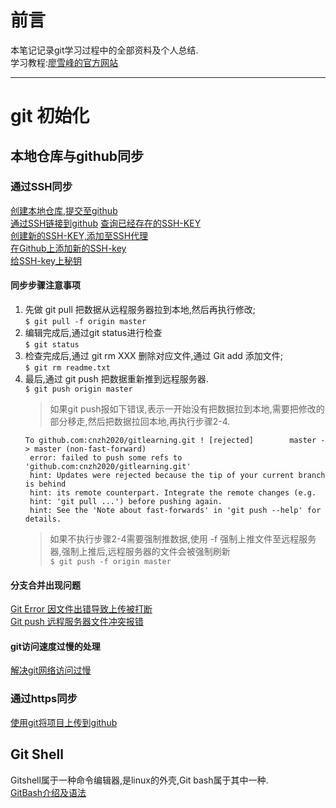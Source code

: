 # 前言
本笔记记录git学习过程中的全部资料及个人总结.  
学习教程:[廖雪峰的官方网站](https://www.liaoxuefeng.com/wiki/896043488029600)
- - - - 
  
# git 初始化
## 本地仓库与github同步
### 通过SSH同步
[创建本地仓库,提交至github](https://www.cnblogs.com/geeksongs/p/10606906.html)  
[通过SSH链接到github](https://docs.github.com/en/github/authenticating-to-github/connecting-to-github-with-ssh)
[查询已经存在的SSH-KEY](https://docs.github.com/en/github/authenticating-to-github/checking-for-existing-ssh-keys)  
[创建新的SSH-KEY,添加至SSH代理](https://docs.github.com/en/github/authenticating-to-github/generating-a-new-ssh-key-and-adding-it-to-the-ssh-agent)  
[在Github上添加新的SSH-key](https://docs.github.com/en/github/authenticating-to-github/adding-a-new-ssh-key-to-your-github-account)  
[给SSH-key上秘钥](https://docs.github.com/en/github/authenticating-to-github/working-with-ssh-key-passphrases)  
#### 同步步骤注意事项
1. 先做 git pull 把数据从远程服务器拉到本地,然后再执行修改;  
   `$ git pull -f origin master`
2. 编辑完成后,通过git status进行检查  
   `$ git status`
3. 检查完成后,通过 git rm XXX 删除对应文件,通过 Git add 添加文件;  
   `$ git rm readme.txt`
4. 最后,通过 git push 把数据重新推到远程服务器.  
   `$ git push origin master`
   > 如果git push报如下错误,表示一开始没有把数据拉到本地,需要把修改的部分移走,然后把数据拉回本地,再执行步骤2-4.
   ```
   To github.com:cnzh2020/gitlearning.git ! [rejected]        master -> master (non-fast-forward)  
    error: failed to push some refs to 'github.com:cnzh2020/gitlearning.git'
    hint: Updates were rejected because the tip of your current branch is behind
    hint: its remote counterpart. Integrate the remote changes (e.g.
    hint: 'git pull ...') before pushing again.
    hint: See the 'Note about fast-forwards' in 'git push --help' for details.
   ```
   > 如果不执行步骤2-4需要强制推数据,使用 -f 强制上推文件至远程服务器,强制上推后,远程服务器的文件会被强制刷新  
   `$ git push -f origin master`
#### 分支合并出现问题
[Git Error 因文件出错导致上传被打断](https://blog.csdn.net/shizhenweiszw/article/details/87486195)  
[Git push 远程服务器文件冲突报错](https://blog.csdn.net/weixin_43290229/article/details/86410263)
#### git访问速度过慢的处理
[解决git网络访问过慢](https://blog.csdn.net/zhaojieip/article/details/88702947)

### 通过https同步
[使用git将项目上传到github](https://www.cnblogs.com/cxk1995/p/5800196.html)
## Git Shell
Gitshell属于一种命令编辑器,是linux的外壳,Git bash属于其中一种.  
[GitBash介绍及语法](https://blog.csdn.net/goog_man/article/details/95044688)

